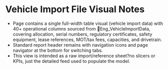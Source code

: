 # Vehicle Import File Visual Notes

- Page contains a single full-width table visual (vehicle import data) with 40+ operational columns sourced from Eng_VehicleImportData, covering allocation, serial numbers, regulatory certificates, safety equipment, lease references, MOT/tax fees, capacities, and drivetrain.
- Standard report header remains with navigation icons and page navigator at the bottom for switching tabs.
- This view is intended as a raw import/reference sheet?no slicers or KPIs, just the detailed feed used to populate the model.
